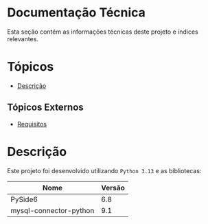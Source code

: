 # Documentação Técnica
Esta seção contém as informações técnicas deste projeto e índices relevantes.

# Tópicos
- [Descrição](#descrição)

## Tópicos Externos
- [Requisitos](./requisitos.md)

# Descrição
Este projeto foi desenvolvido utilizando `Python 3.13` e as bibliotecas:

| Nome | Versão |
| --- | --- |
| PySide6 | 6.8 |
| mysql-connector-python | 9.1 |